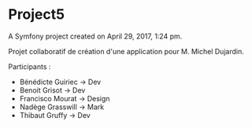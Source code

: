 Project5
========

A Symfony project created on April 29, 2017, 1:24 pm.

Projet collaboratif de création d'une application pour M. Michel Dujardin.

Participants :

- Bénédicte Guiriec -> Dev
- Benoit Grisot -> Dev
- Francisco Mourat -> Design
- Nadège Grasswill -> Mark
- Thibaut Gruffy -> Dev